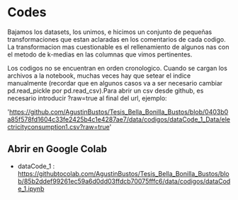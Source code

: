 # Codes
Bajamos los datasets, los unimos, e hicimos un conjunto de pequeñas transformaciones que estan aclaradas en los comentarios de cada codigo. 
La transformacion mas cuestionable es el rellenamiento de algunos nas con el metodo de k-medias en las columnas que vimos pertinentes.

Los codigos no se encuentran en orden cronologico. Cuando se cargan los archivos a la notebook, muchas veces hay que setear el indice manualmente (recordar que en algunos casos va a ser necesario cambiar pd.read_pickle por pd.read_csv).Para abrir un csv desde github, es necesario introducir ?raw=true al final del url, ejemplo:

'https://github.com/AgustinBustos/Tesis_Bella_Bonilla_Bustos/blob/0403b0a85f578fd1604c33fe2425b4c1e4287ae7/data/codigos/dataCode_1_Data/electricityconsumption1.csv?raw=true'

## Abrir en Google Colab

* dataCode_1 : https://githubtocolab.com/AgustinBustos/Tesis_Bella_Bonilla_Bustos/blob/85b2ddef99261ec59a6d0dd03ffdcb70075fffc6/data/codigos/dataCode_1.ipynb


